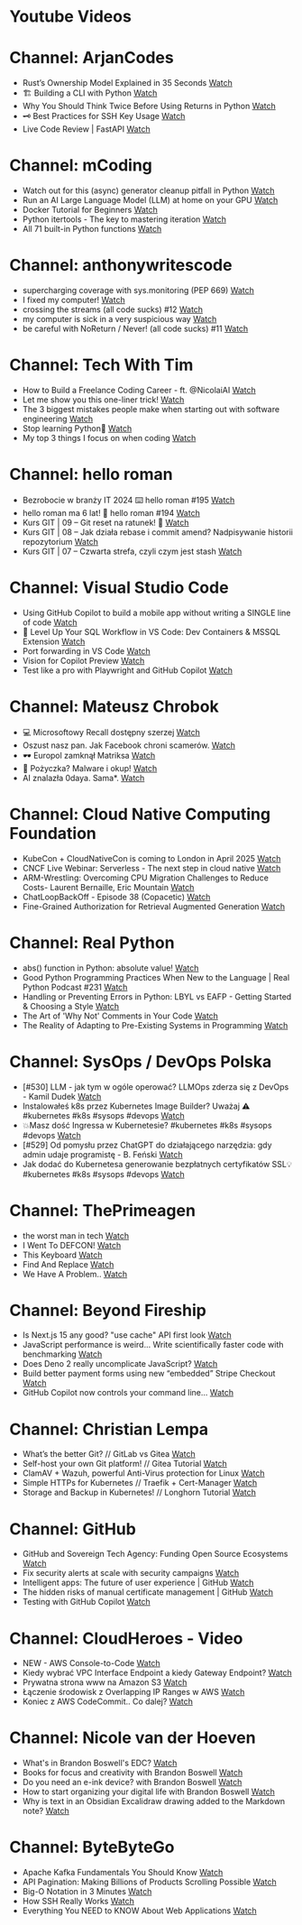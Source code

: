 
Youtube Videos
==============

# Channel: ArjanCodes
  
 - Rust’s Ownership Model Explained in 35 Seconds  [Watch](https://youtu.be/unaEcKvT4lQ)  
 - 🏗️ Building a CLI with Python  [Watch](https://youtu.be/V703bl-8QRc)  
 - Why You Should Think Twice Before Using Returns in Python  [Watch](https://youtu.be/qkxf583t4Vc)  
 - 🗝️ Best Practices for SSH Key Usage  [Watch](https://youtu.be/wuohAHj5PG4)  
 - Live Code Review | FastAPI  [Watch](https://youtu.be/-FA4Hc7c4ek)
# Channel: mCoding
  
 - Watch out for this (async) generator cleanup pitfall in Python  [Watch](https://youtu.be/N56Jrqc7SBk)  
 - Run an AI Large Language Model (LLM) at home on your GPU  [Watch](https://youtu.be/RejIVgfER-4)  
 - Docker Tutorial for Beginners  [Watch](https://youtu.be/b0HMimUb4f0)  
 - Python itertools - The key to mastering iteration  [Watch](https://youtu.be/1p7xa_BHYDs)  
 - All 71 built-in Python functions  [Watch](https://youtu.be/7Qu_KXc7xSI)
# Channel: anthonywritescode
  
 - supercharging coverage with sys.monitoring (PEP 669)  [Watch](https://youtu.be/_JwwSVPg9RI)  
 - I fixed my computer!  [Watch](https://youtu.be/mUir3YYBudI)  
 - crossing the streams (all code sucks) #12  [Watch](https://youtu.be/bOKt0DnttxI)  
 - my computer is sick in a very suspicious way  [Watch](https://youtu.be/l-RjeirBNMQ)  
 - be careful with NoReturn / Never! (all code sucks) #11  [Watch](https://youtu.be/WuXRn3euN8k)
# Channel: Tech With Tim
  
 - How to Build a Freelance Coding Career - ft. @NicolaiAI  [Watch](https://youtu.be/kGvXPulXoB4)  
 - Let me show you this one-liner trick!  [Watch](https://youtu.be/0k4zc5AQw1s)  
 - The 3 biggest mistakes people make when starting out with software engineering  [Watch](https://youtu.be/UkxFgUPLgws)  
 - Stop learning Python👀  [Watch](https://youtu.be/Zsa26236rio)  
 - My top 3 things I focus on when coding  [Watch](https://youtu.be/Zsl7LIwbmgU)
# Channel: hello roman
  
 - Bezrobocie w branży IT 2024 ⌨️ hello roman #195  [Watch](https://youtu.be/3A0h9uNj0Z4)  
 - hello roman ma 6 lat!  🎉  hello roman #194  [Watch](https://youtu.be/2VcweF4sVRE)  
 - Kurs GIT | 09 – Git reset na ratunek! 🛟  [Watch](https://youtu.be/vri36csppEY)  
 - Kurs GIT | 08 – Jak działa rebase i commit amend? Nadpisywanie historii repozytorium  [Watch](https://youtu.be/4GKI4Gz97TE)  
 - Kurs GIT | 07 – Czwarta strefa, czyli czym jest stash  [Watch](https://youtu.be/T9n2tF60cY0)
# Channel: Visual Studio Code
  
 - Using GitHub Copilot to build a mobile app without writing a SINGLE line of code  [Watch](https://youtu.be/Vj13SdN6OxU)  
 - 🔴 Level Up Your SQL Workflow in VS Code: Dev Containers & MSSQL Extension  [Watch](https://youtu.be/7axbKTpwF1c)  
 - Port forwarding in VS Code  [Watch](https://youtu.be/zyaG4zGxz0c)  
 - Vision for Copilot Preview  [Watch](https://youtu.be/8wkuBGTr9QY)  
 - Test like a pro with Playwright and GitHub Copilot  [Watch](https://youtu.be/rjbaIVOGfyo)
# Channel: Mateusz Chrobok
  
 - 💻️ Microsoftowy Recall dostępny szerzej  [Watch](https://youtu.be/BHGj0qZF48w)  
 - Oszust nasz pan. Jak Facebook chroni scamerów.  [Watch](https://youtu.be/cVEX2WhamYU)  
 - 🕶 Europol zamknął Matriksa  [Watch](https://youtu.be/YfL6eDzI8HM)  
 - 🐛 Pożyczka? Malware i okup!  [Watch](https://youtu.be/BLdIH1gSRH0)  
 - AI znalazła 0daya. Sama*.  [Watch](https://youtu.be/nHfkcRPQOu8)
# Channel: Cloud Native Computing Foundation
  
 - KubeCon + CloudNativeCon is coming to London in April 2025  [Watch](https://youtu.be/-h4D7-RM848)  
 - CNCF Live Webinar: Serverless - The next step in cloud native  [Watch](https://youtu.be/H8fVbww5YSU)  
 - ARM-Wrestling: Overcoming CPU Migration Challenges to Reduce Costs- Laurent Bernaille, Eric Mountain  [Watch](https://youtu.be/hD5lXEgp9Tg)  
 - ChatLoopBackOff - Episode 38 (Copacetic)  [Watch](https://youtu.be/8eBaDvNQckY)  
 - Fine-Grained Authorization for Retrieval Augmented Generation  [Watch](https://youtu.be/74G7Pwnaj_U)
# Channel: Real Python
  
 - abs() function in Python: absolute value!  [Watch](https://youtu.be/61ofMgWiulA)  
 - Good Python Programming Practices When New to the Language | Real Python Podcast #231  [Watch](https://youtu.be/4bupOgeK6zg)  
 - Handling or Preventing Errors in Python: LBYL vs EAFP - Getting Started & Choosing a Style  [Watch](https://youtu.be/TotBLX6rQw8)  
 - The Art of 'Why Not' Comments in Your Code  [Watch](https://youtu.be/SfIP8Fp_iQg)  
 - The Reality of Adapting to Pre-Existing Systems in Programming  [Watch](https://youtu.be/UvJbJ2JORP0)
# Channel: SysOps / DevOps Polska
  
 - [#530] LLM - jak tym w ogóle operować? LLMOps zderza się z DevOps - Kamil Dudek  [Watch](https://youtu.be/PPg3C5e870A)  
 - Instalowałeś k8s przez Kubernetes Image Builder? Uważaj ⚠️ #kubernetes #k8s #sysops #devops  [Watch](https://youtu.be/nB4vxQ3NfOc)  
 - 💥Masz dość Ingressa w Kubernetesie? #kubernetes #k8s #sysops #devops  [Watch](https://youtu.be/v9PEtmVUHv8)  
 - [#529] Od pomysłu przez ChatGPT do działającego narzędzia: gdy admin udaje programistę - B. Feński  [Watch](https://youtu.be/sM6R9OjblNE)  
 - Jak dodać do Kubernetesa generowanie bezpłatnych certyfikatów SSL💡 #kubernetes #k8s #sysops #devops  [Watch](https://youtu.be/IrU_9v0bWUk)
# Channel: ThePrimeagen
  
 - the worst man in tech  [Watch](https://youtu.be/A_XGsAl-LqY)  
 - I Went To DEFCON!  [Watch](https://youtu.be/GwcFxTuMYmU)  
 - This Keyboard  [Watch](https://youtu.be/dhuX9t2j5Hc)  
 - Find And Replace  [Watch](https://youtu.be/v2a6Nv7RSd0)  
 - We Have A Problem..  [Watch](https://youtu.be/1-0r90bm6CE)
# Channel: Beyond Fireship
  
 - Is Next.js 15 any good? "use cache" API first look  [Watch](https://youtu.be/xWkozeculPo)  
 - JavaScript performance is weird... Write scientifically faster code with benchmarking  [Watch](https://youtu.be/_pWA4rbzvIg)  
 - Does Deno 2 really uncomplicate JavaScript?  [Watch](https://youtu.be/8IHhvkaVqVE)  
 - Build better payment forms using new “embedded” Stripe Checkout  [Watch](https://youtu.be/7WFXl4-aCxs)  
 - GitHub Copilot now controls your command line...  [Watch](https://youtu.be/P8MfgV9us4o)
# Channel: Christian Lempa
  
 - What’s the better Git? // GitLab vs Gitea  [Watch](https://youtu.be/SpXAdOeE1YU)  
 - Self-host your own Git platform! // Gitea Tutorial  [Watch](https://youtu.be/Kg0ct2lBUVg)  
 - ClamAV + Wazuh, powerful Anti-Virus protection for Linux  [Watch](https://youtu.be/9e45TQ61H14)  
 - Simple HTTPs for Kubernetes // Traefik + Cert-Manager  [Watch](https://youtu.be/vJweuU6Qrgo)  
 - Storage and Backup in Kubernetes! // Longhorn Tutorial  [Watch](https://youtu.be/-ImtLXcEna8)
# Channel: GitHub
  
 - GitHub and Sovereign Tech Agency: Funding Open Source Ecosystems  [Watch](https://youtu.be/M_flWJy-MwI)  
 - Fix security alerts at scale with security campaigns  [Watch](https://youtu.be/sE8ZWsP1Qnk)  
 - Intelligent apps: The future of user experience | GitHub  [Watch](https://youtu.be/EgHIQKkRPDc)  
 - The hidden risks of manual certificate management | GitHub  [Watch](https://youtu.be/rSDU4PMLBTo)  
 - Testing with GitHub Copilot  [Watch](https://youtu.be/smdBqEu7fx4)
# Channel: CloudHeroes - Video
  
 - NEW - AWS Console-to-Code  [Watch](https://youtu.be/_usWUKodGy8)  
 - Kiedy wybrać VPC Interface Endpoint a kiedy Gateway Endpoint?  [Watch](https://youtu.be/viF5pT-HReI)  
 - Prywatna strona www na Amazon S3  [Watch](https://youtu.be/483QNc4XXBc)  
 - Łączenie środowisk z Overlapping IP Ranges w AWS  [Watch](https://youtu.be/71qb57dMMFs)  
 - Koniec z AWS CodeCommit.. Co dalej?  [Watch](https://youtu.be/fkggBFBDOVk)
# Channel: Nicole van der Hoeven
  
 - What's in Brandon Boswell's EDC?  [Watch](https://youtu.be/Noswl0jCA4k)  
 - Books for focus and creativity with Brandon Boswell  [Watch](https://youtu.be/Ugc4U8Rx7RM)  
 - Do you need an e-ink device? with Brandon Boswell  [Watch](https://youtu.be/uUKPV6mWMFM)  
 - How to start organizing your digital life with Brandon Boswell  [Watch](https://youtu.be/Ykhyw3T3ICU)  
 - Why is text in an Obsidian Excalidraw drawing added to the Markdown note?  [Watch](https://youtu.be/HG5IuDIWHgY)
# Channel: ByteByteGo
  
 - Apache Kafka Fundamentals You Should Know  [Watch](https://youtu.be/-RDyEFvnTXI)  
 - API Pagination: Making Billions of Products Scrolling Possible  [Watch](https://youtu.be/14K_a2kKTxU)  
 - Big-O Notation in 3 Minutes  [Watch](https://youtu.be/x2CRZaN2xgM)  
 - How SSH Really Works  [Watch](https://youtu.be/rlMfRa7vfO8)  
 - Everything You NEED to KNOW About Web Applications  [Watch](https://youtu.be/_higfXfhjdo)
